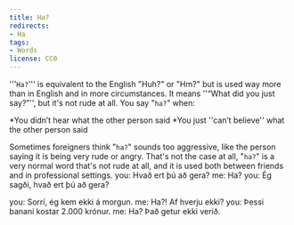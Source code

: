 ```yaml
---
title: Ha?
redirects:
- Ha
tags:
- Words
license: CC0
---
```


'''`Ha?`''' is equivalent to the English "Huh?" or "Hm?" but is used way more than in English and in more circumstances. It means ''“What did you just say?”'', but it's not rude at all. You say "`ha?`" when:

*You didn’t hear what the other person said
*You just ''can’t believe'' what the other person said

Sometimes foreigners think "`ha?`" sounds too aggressive, like the person saying it is being very rude or angry. That's not the case at all, "`ha?`" is a very normal word that's not rude at all, and it is used both between friends and in professional settings.
<Conversation>
you: Hvað ert þú að gera?
me: Ha?
you: Ég sagði, hvað ert þú að gera?
</Conversation>

<Conversation>
you: Sorrí, ég kem ekki á morgun.
me: Ha?! Af hverju ekki?
</Conversation>

<Conversation>
you: Þessi banani kostar 2.000 krónur.
me: Ha? Það getur ekki verið.
</Conversation>
